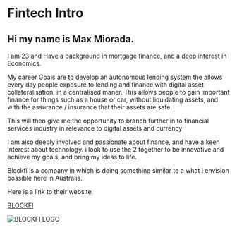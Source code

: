 # Fintech Intro

## Hi my name is Max Miorada.
 I am 23 and Have a background in mortgage finance, and a deep interest in Economics.

My career Goals are to develop an autonomous lending system the allows every day people exposure to lending and finance with digital asset collateralisation, in a centralised maner. This allows people to gain important finance for things such as a house or car, without liquidating assets, and with the assurance / insurance that their assets are safe.

This will then give me the opportunity to branch further in to financial services industry in relevance to digital assets and currency


I am also deeply involved and passionate about finance, and have a keen interest about technology. i look to use the 2 together to be innovative and achieve my goals, and bring my ideas to life.

 
Blockfi is a company in which is doing something similar to a what i envision possible here in Australia.

Here is a link to their website

[BLOCKFI](https://blockfi.com/)

![BLOCKFI LOGO](https://pbs.twimg.com/profile_images/1288906752063205376/4gmhEJNH_400x400.jpg)
